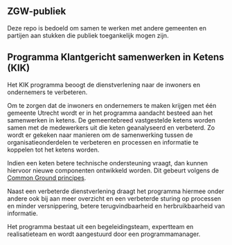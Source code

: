 ## ZGW-publiek
Deze repo is bedoeld om samen te werken met andere gemeenten en partijen aan stukken die publiek toegankelijk mogen zijn. 

## Programma Klantgericht samenwerken in Ketens (KIK)
Het KIK programma beoogt de dienstverlening naar de inwoners en ondernemers te verbeteren. 

Om te zorgen dat de inwoners en ondernemers te maken krijgen met één gemeente Utrecht wordt er in het programma aandacht besteed aan het samenwerken in ketens. 
De gemeentebreed vastgestelde ketens worden samen met de medewerkers uit die keten geanalyseerd en verbeterd. Zo wordt er gekeken naar manieren om de samenwerking tussen de organisatieonderdelen te verbeteren en processen en informatie te koppelen tot het ketens worden. 

Indien een keten betere technische ondersteuning vraagt, dan kunnen hiervoor nieuwe componenten ontwikkeld worden. Dit gebeurt volgens de [Common Ground principes](https://commonground.nl/cms/view/54476259/wat-is-common-ground). 

Naast een verbeterde dienstverlening draagt het programma hiermee onder andere ook bij aan meer overzicht en een verbeterde sturing op processen en minder versnippering, betere terugvindbaarheid en herbruikbaarheid van informatie. 

Het programma bestaat uit een begeleidingsteam, expertteam en realisatieteam en wordt aangestuurd door een programmamanager. 
